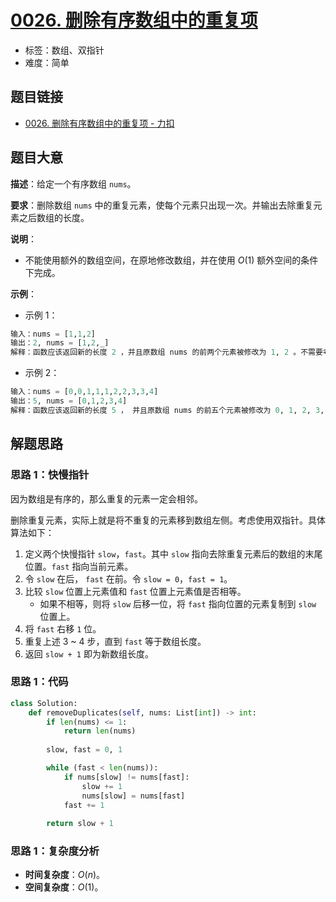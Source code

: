 # [0026. 删除有序数组中的重复项](https://leetcode.cn/problems/remove-duplicates-from-sorted-array/)

- 标签：数组、双指针
- 难度：简单

## 题目链接

- [0026. 删除有序数组中的重复项 - 力扣](https://leetcode.cn/problems/remove-duplicates-from-sorted-array/)

## 题目大意

**描述**：给定一个有序数组 `nums`。

**要求**：删除数组 `nums` 中的重复元素，使每个元素只出现一次。并输出去除重复元素之后数组的长度。

**说明**：

- 不能使用额外的数组空间，在原地修改数组，并在使用 $O(1)$ 额外空间的条件下完成。

**示例**：

- 示例 1：

```python
输入：nums = [1,1,2]
输出：2, nums = [1,2,_]
解释：函数应该返回新的长度 2 ，并且原数组 nums 的前两个元素被修改为 1, 2 。不需要考虑数组中超出新长度后面的元素。
```

- 示例 2：

```python
输入：nums = [0,0,1,1,1,2,2,3,3,4]
输出：5, nums = [0,1,2,3,4]
解释：函数应该返回新的长度 5 ， 并且原数组 nums 的前五个元素被修改为 0, 1, 2, 3, 4 。不需要考虑数组中超出新长度后面的元素。
```

## 解题思路

### 思路 1：快慢指针

因为数组是有序的，那么重复的元素一定会相邻。

删除重复元素，实际上就是将不重复的元素移到数组左侧。考虑使用双指针。具体算法如下：

1. 定义两个快慢指针 `slow`，`fast`。其中 `slow` 指向去除重复元素后的数组的末尾位置。`fast` 指向当前元素。
2. 令 `slow` 在后， `fast` 在前。令 `slow = 0`，`fast = 1`。
3. 比较 `slow` 位置上元素值和 `fast` 位置上元素值是否相等。
   - 如果不相等，则将 `slow` 后移一位，将 `fast` 指向位置的元素复制到 `slow` 位置上。
4. 将 `fast` 右移 `1` 位。
5. 重复上述 3 ~ 4 步，直到 `fast` 等于数组长度。
6. 返回 `slow + 1` 即为新数组长度。

### 思路 1：代码

```python
class Solution:
    def removeDuplicates(self, nums: List[int]) -> int:
        if len(nums) <= 1:
            return len(nums)
        
        slow, fast = 0, 1

        while (fast < len(nums)):
            if nums[slow] != nums[fast]:
                slow += 1
                nums[slow] = nums[fast]
            fast += 1
            
        return slow + 1
```

### 思路 1：复杂度分析

- **时间复杂度**：$O(n)$。
- **空间复杂度**：$O(1)$。

